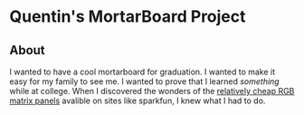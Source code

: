 # Quentin's MortarBoard Project

## About

I wanted to have a cool mortarboard for graduation. I wanted to make it easy for my family to see me. I wanted to prove that I learned _something_ while at college. When I 
discovered the wonders of the [relatively cheap RGB matrix panels][1] avalible on sites like sparkfun, I knew what I had to do.

[1]:https://www.sparkfun.com/products/14824

